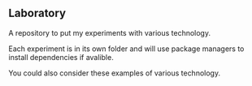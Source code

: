 Laboratory
---

A repository to put my experiments with various technology.

Each experiment is in its own folder and will use package managers to install dependencies if avalible.

You could also consider these examples of various technology.